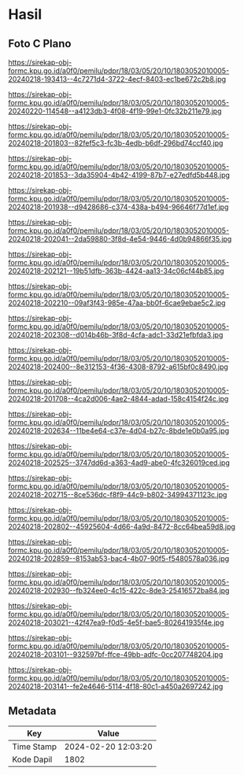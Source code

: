 # Hasil

## Foto C Plano

https://sirekap-obj-formc.kpu.go.id/a0f0/pemilu/pdpr/18/03/05/20/10/1803052010005-20240218-193413--4c7271d4-3722-4ecf-8403-ec1be672c2b8.jpg

https://sirekap-obj-formc.kpu.go.id/a0f0/pemilu/pdpr/18/03/05/20/10/1803052010005-20240220-114548--a4123db3-4f08-4f19-99e1-0fc32b211e79.jpg

https://sirekap-obj-formc.kpu.go.id/a0f0/pemilu/pdpr/18/03/05/20/10/1803052010005-20240218-201803--82fef5c3-fc3b-4edb-b6df-296bd74ccf40.jpg

https://sirekap-obj-formc.kpu.go.id/a0f0/pemilu/pdpr/18/03/05/20/10/1803052010005-20240218-201853--3da35904-4b42-4199-87b7-e27edfd5b448.jpg

https://sirekap-obj-formc.kpu.go.id/a0f0/pemilu/pdpr/18/03/05/20/10/1803052010005-20240218-201938--d9428686-c374-438a-b494-96646f77d1ef.jpg

https://sirekap-obj-formc.kpu.go.id/a0f0/pemilu/pdpr/18/03/05/20/10/1803052010005-20240218-202041--2da59880-3f8d-4e54-9446-4d0b94866f35.jpg

https://sirekap-obj-formc.kpu.go.id/a0f0/pemilu/pdpr/18/03/05/20/10/1803052010005-20240218-202121--19b51dfb-363b-4424-aa13-34c06cf44b85.jpg

https://sirekap-obj-formc.kpu.go.id/a0f0/pemilu/pdpr/18/03/05/20/10/1803052010005-20240218-202210--09af3f43-985e-47aa-bb0f-6cae9ebae5c2.jpg

https://sirekap-obj-formc.kpu.go.id/a0f0/pemilu/pdpr/18/03/05/20/10/1803052010005-20240218-202308--d014b46b-3f8d-4cfa-adc1-33d21efbfda3.jpg

https://sirekap-obj-formc.kpu.go.id/a0f0/pemilu/pdpr/18/03/05/20/10/1803052010005-20240218-202400--8e312153-4f36-4308-8792-a615bf0c8490.jpg

https://sirekap-obj-formc.kpu.go.id/a0f0/pemilu/pdpr/18/03/05/20/10/1803052010005-20240218-201708--4ca2d006-4ae2-4844-adad-158c4154f24c.jpg

https://sirekap-obj-formc.kpu.go.id/a0f0/pemilu/pdpr/18/03/05/20/10/1803052010005-20240218-202634--11be4e64-c37e-4d04-b27c-8bde1e0b0a95.jpg

https://sirekap-obj-formc.kpu.go.id/a0f0/pemilu/pdpr/18/03/05/20/10/1803052010005-20240218-202525--3747dd6d-a363-4ad9-abe0-4fc326019ced.jpg

https://sirekap-obj-formc.kpu.go.id/a0f0/pemilu/pdpr/18/03/05/20/10/1803052010005-20240218-202715--8ce536dc-f8f9-44c9-b802-34994371123c.jpg

https://sirekap-obj-formc.kpu.go.id/a0f0/pemilu/pdpr/18/03/05/20/10/1803052010005-20240218-202802--45925604-4d66-4a9d-8472-8cc64bea59d8.jpg

https://sirekap-obj-formc.kpu.go.id/a0f0/pemilu/pdpr/18/03/05/20/10/1803052010005-20240218-202859--8153ab53-bac4-4b07-90f5-f5480578a036.jpg

https://sirekap-obj-formc.kpu.go.id/a0f0/pemilu/pdpr/18/03/05/20/10/1803052010005-20240218-202930--fb324ee0-4c15-422c-8de3-25416572ba84.jpg

https://sirekap-obj-formc.kpu.go.id/a0f0/pemilu/pdpr/18/03/05/20/10/1803052010005-20240218-203021--42f47ea9-f0d5-4e5f-bae5-802641935f4e.jpg

https://sirekap-obj-formc.kpu.go.id/a0f0/pemilu/pdpr/18/03/05/20/10/1803052010005-20240218-203101--932597bf-ffce-49bb-adfc-0cc207748204.jpg

https://sirekap-obj-formc.kpu.go.id/a0f0/pemilu/pdpr/18/03/05/20/10/1803052010005-20240218-203141--fe2e4646-5114-4f18-80c1-a450a2697242.jpg


## Metadata

| Key        | Value               |
| ---------- | ------------------- |
| Time Stamp | 2024-02-20 12:03:20 |
| Kode Dapil | 1802                |



